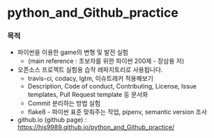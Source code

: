 # python_and_Github_practice

### 목적
* 파이썬을 이용한 game의 변형 및 발전 실험
  + (main reference : 초보자를 위한 파이썬 200제 - 장삼용 저)
* 오픈소스 프로젝트 실험용 습작 레파지토리로 사용됩니다.
  + travis-ci, codacy, lgtm, 이슈트레커 적용해보기
  + Description, Code of conduct, Contributing, License, Issue templates, Pull Request template 등 문서화
  + Commit 분리하는 방법 실험
  + flake8 - 파이썬 표준 맞춰주는 작업, pipenv, semantic version 조사
* github.io (github page) : https://his9989.github.io/python_and_Github_practice/
